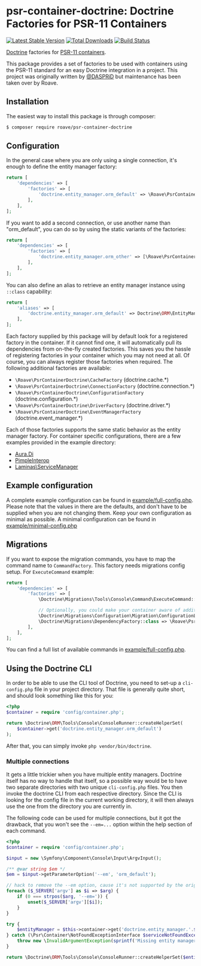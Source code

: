 # psr-container-doctrine: Doctrine Factories for PSR-11 Containers

[![Latest Stable Version](https://poser.pugx.org/roave/psr-container-doctrine/v/stable)](https://packagist.org/packages/roave/psr-container-doctrine)
[![Total Downloads](https://poser.pugx.org/roave/psr-container-doctrine/downloads)](https://packagist.org/packages/roave/psr-container-doctrine)
[![Build Status](https://github.com/roave/psr-container-doctrine/workflows/main/badge.svg)](https://github.com/roave/psr-container-doctrine/actions)

[Doctrine](https://github.com/doctrine) factories for [PSR-11 containers](https://github.com/php-fig/fig-standards/blob/master/accepted/PSR-11-container.md).

This package provides a set of factories to be used with containers using the PSR-11 standard for an easy
Doctrine integration in a project. This project was originally written by
[@DASPRiD](https://github.com/DASPRiD/container-interop-doctrine) but maintenance has been taken over by Roave.

## Installation

The easiest way to install this package is through composer:

```bash
$ composer require roave/psr-container-doctrine
```

## Configuration

In the general case where you are only using a single connection, it's enough to define the entity manager factory:

```php
return [
    'dependencies' => [
        'factories' => [
            'doctrine.entity_manager.orm_default' => \Roave\PsrContainerDoctrine\EntityManagerFactory::class,
        ],
    ],
];
```

If you want to add a second connection, or use another name than "orm_default", you can do so by using the static
variants of the factories:

```php
return [
    'dependencies' => [
        'factories' => [
            'doctrine.entity_manager.orm_other' => [\Roave\PsrContainerDoctrine\EntityManagerFactory::class, 'orm_other'],
        ],
    ],
];
```

You can also define an alias to retrieve an entity manager instance using `::class` capability:
```php
return [
    'aliases' => [
        'doctrine.entity_manager.orm_default' => Doctrine\ORM\EntityManagerInterface::class,
    ],
];
```

Each factory supplied by this package will by default look for a registered factory in the container. If it cannot find
one, it will automatically pull its dependencies from on-the-fly created factories. This saves you the hassle of
registering factories in your container which you may not need at all. Of course, you can always register those
factories when required. The following additional factories are available:

- ```\Roave\PsrContainerDoctrine\CacheFactory``` (doctrine.cache.*)
- ```\Roave\PsrContainerDoctrine\ConnectionFactory``` (doctrine.connection.*)
- ```\Roave\PsrContainerDoctrine\ConfigurationFactory``` (doctrine.configuration.*)
- ```\Roave\PsrContainerDoctrine\DriverFactory``` (doctrine.driver.*)
- ```\Roave\PsrContainerDoctrine\EventManagerFactory``` (doctrine.event_manager.*)

Each of those factories supports the same static behavior as the entity manager factory. For container specific
configurations, there are a few examples provided in the example directory:

- [Aura.Di](example/aura-di.php)
- [PimpleInterop](example/pimple-interop.php)
- [Laminas\ServiceManager](example/laminas-servicemanager.php)

## Example configuration

A complete example configuration can be found in [example/full-config.php](example/full-config.php). Please note that
the values in there are the defaults, and don't have to be supplied when you are not changing them. Keep your own
configuration as minimal as possible. A minimal configuration can be found in
[example/minimal-config.php](example/minimal-config.php)

## Migrations

If you want to expose the migration commands, you have to map the command name to `CommandFactory`. This factory needs migrations config setup.
For `ExecuteCommand` example:

```php
return [
    'dependencies' => [
        'factories' => [
            \Doctrine\Migrations\Tools\Console\Command\ExecuteCommand::class => \Roave\PsrContainerDoctrine\Migrations\CommandFactory::class,

            // Optionally, you could make your container aware of additional factories as of migrations release v3.0:
            \Doctrine\Migrations\Configuration\Migration\ConfigurationLoader::class => \Roave\PsrContainerDoctrine\Migrations\ConfigurationLoaderFactory::class,
            \Doctrine\Migrations\DependencyFactory::class => \Roave\PsrContainerDoctrine\Migrations\DependencyFactoryFactory::class,
        ],
    ],
];
```

You can find a full list of available commands in [example/full-config.php](example/full-config.php).

## Using the Doctrine CLI

In order to be able to use the CLI tool of Doctrine, you need to set-up a ```cli-config.php``` file in your project
directory. That file is generally quite short, and should look something like this for you:

```php
<?php
$container = require 'config/container.php';

return \Doctrine\ORM\Tools\Console\ConsoleRunner::createHelperSet(
    $container->get('doctrine.entity_manager.orm_default')
);
```

After that, you can simply invoke ```php vendor/bin/doctrine```.

### Multiple connections

It gets a little trickier when you have multiple entity managers. Doctrine itself has no way to handle that itself, so
a possible way would be to have two separate directories with two unique ```cli-config.php``` files. You then invoke the
doctrine CLI from each respective directory. Since the CLI is looking for the config file in the current working
directory, it will then always use the one from the directory you are currently in.

The following code can be used for multiple connections, but it got the drawback, that you won't see the `--em=...`
option within the help section of each command.

```php
<?php
$container = require 'config/container.php';

$input = new \Symfony\Component\Console\Input\ArgvInput();

/** @var string $em */
$em = $input->getParameterOption('--em', 'orm_default');

// hack to remove the --em option, cause it's not supported by the original ConsoleRunner.
foreach ($_SERVER['argv'] as $i => $arg) {
    if (0 === strpos($arg, '--em=')) {
        unset($_SERVER['argv'][$i]);
    }
}

try {
    $entityManager = $this->container->get('doctrine.entity_manager.'.$em);
} catch (\Psr\Container\NotFoundExceptionInterface $serviceNotFoundException) {
    throw new \InvalidArgumentException(sprintf('Missing entity manager with name "%s"', $em));
}

return \Doctrine\ORM\Tools\Console\ConsoleRunner::createHelperSet($entityManager);
```
